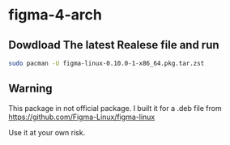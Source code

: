 # figma-4-arch


## Dowdload The latest Realese file and run

```bash
sudo pacman -U figma-linux-0.10.0-1-x86_64.pkg.tar.zst 
```


## Warning
This package in not official package. 
I built it for a .deb file from https://github.com/Figma-Linux/figma-linux

Use it at your own risk.
